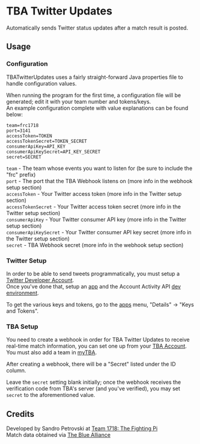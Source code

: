 # TBA Twitter Updates
Automatically sends Twitter status updates after a match result is posted.
## Usage
### Configuration
TBATwitterUpdates uses a fairly straight-forward Java properties file to handle configuration values.

When running the program for the first time, a configuration file will be generated; edit it with your team number and tokens/keys.  
An example configuration complete with value explanations can be found below:  
```properties
team=frc1718
port=3141
accessToken=TOKEN
accessTokenSecret=TOKEN_SECRET
consumerApiKey=API_KEY
consumerApiKeySecret=API_KEY_SECRET
secret=SECRET
```
`team` - The team whose events you want to listen for (be sure to include the "frc" prefix)  
`port` - The port that the TBA Webhook listens on (more info in the webhook setup section)  
`accessToken` - Your Twitter access token (more info in the Twitter setup section)  
`accessTokenSecret` - Your Twitter access token secret  (more info in the Twitter setup section)  
`consumerApiKey` - Your Twitter consumer API key (more info in the Twitter setup section)   
`consumerApiKeySecret` - Your Twitter consumer API key secret (more info in the Twitter setup section)  
`secret` - TBA Webhook secret (more info in the webhook setup section)
### Twitter Setup
In order to be able to send tweets programmatically, you must setup a [Twitter Developer Account](https://developer.twitter.com/en/apply-for-access.html).  
Once you've done that, setup an [app](https://developer.twitter.com/en/apps) and the Account Activity API [dev environment](https://developer.twitter.com/en/account/environments).  

To get the various keys and tokens, go to the [apps](https://developer.twitter.com/en/apps) menu, "Details" -> "Keys and Tokens".
### TBA Setup
You need to create a webhook in order for TBA Twitter Updates to receive real-time match information, you can set one up from your [TBA Account](https://www.thebluealliance.com/account).  
You must also add a team in [myTBA](https://www.thebluealliance.com/account/mytba#my-teams).  

After creating a webhook, there will be a "Secret" listed under the ID column.

Leave the `secret` setting blank initially; once the webhook receives the verification code from TBA's server (and you've verified), you may set `secret`
to the aforementioned value.

## Credits
Developed by Sandro Petrovski at [Team 1718: The Fighting Pi](http://fightingpi.org/)  
Match data obtained via [The Blue Alliance](https://www.thebluealliance.com/)
